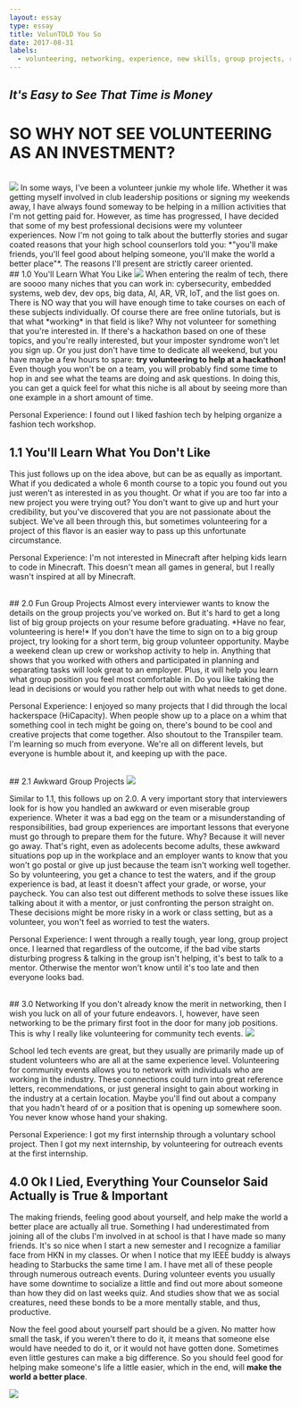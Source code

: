```yaml
---
layout: essay
type: essay
title: VolunTOLD You So
date: 2017-08-31
labels:
  - volunteering, networking, experience, new skills, group projects, resume building
---
```



## *It's Easy to See That Time is Money*
# SO WHY NOT SEE VOLUNTEERING AS AN INVESTMENT?

<br> 
<img class="ui medium left floated rounded image" src="../images/volunteer_tribute.jpg">
In some ways, I've been a volunteer junkie my whole life. Whether it was getting myself involved in club leadership positions or signing my weekends away, I have always found someway to be helping in a million activities that I'm not getting paid for. However, as time has progressed, I have decided that some of my best professional decisions were my volunteer experiences. Now I'm not going to talk about the butterfly stories and sugar coated reasons that your high school counserlors told you: *"you'll make friends, you'll feel good about helping someone, you'll make the world a better place"*. The reasons I'll present are strictly career oriented. 


<br>
## 1.0 You'll Learn What You Like
<img class="ui medium right floated rounded image" src="../images/volunteer_passion.jpg">
When entering the realm of tech, there are soooo many niches that you can work in: cybersecurity, embedded systems, web dev, dev ops, big data, AI, AR, VR, IoT, and the list goes on. There is NO way that you will have enough time to take courses on each of these subjects individually. Of course there are free online tutorials, but is that what *working* in that field is like? Why not volunteer for something that you're interested in. If there's a hackathon based on one of these topics, and you're really interested, but your imposter syndrome won't let you sign up. Or you just don't have time to dedicate all weekend, but you have maybe a few hours to spare: <b> try volunteering to help at a hackathon! </b> Even though you won't be on a team, you will probably find some time to hop in and see what the teams are doing and ask questions. In doing this, you can get a quick feel for what this niche is all about by seeing more than one example in a short amount of time. 

Personal Experience: I found out I liked fashion tech by helping organize a fashion tech workshop. 
<br>
## 1.1 You'll Learn What You Don't Like
This just follows up on the idea above, but can be as equally as important. What if you dedicated a whole 6 month course to a topic you found out you just weren't as interested in as you thought. Or what if you are too far into a new project you were trying out? You don't want to give up and hurt your credibility, but you've discovered that you are not passionate about the subject. We've all been through this, but sometimes volunteering for a project of this flavor is an easier way to pass up this unfortunate circumstance.  

Personal Experience: I'm not interested in Minecraft after helping kids learn to code in Minecraft. This doesn't mean all games in general, but I really wasn't inspired at all by Minecraft. 

<br> 
## 2.0 Fun Group Projects
Almost every interviewer wants to know the details on the group projects you've worked on. But it's hard to get a long list of big group projects on your resume before graduating. *Have no fear, volunteering is here!* If you don't have the time to sign on to a big group project, try looking for a short term, big group volunteer opportunity. Maybe a weekend clean up crew or workshop activity to help in. Anything that shows that you worked with others and participated in planning and separating tasks will look great to an employer. Plus, it will help you learn what group position you feel most comfortable in. Do you like taking the lead in decisions or would you rather help out with what needs to get done. 

Personal Experience: I enjoyed so many projects that I did through the local hackerspace (HiCapacity). When people show up to a place on a whim that something cool in tech might be going on, there's bound to be cool and creative projects that come together. Also shoutout to the Transpiler team. I'm learning so much from everyone. We're all on different levels, but everyone is humble about it, and keeping up with the pace. 

<br> 
## 2.1 Awkward Group Projects
<img class="ui medium right floated rounded image" src="../images/volunteer_bad_group.png">

Similar to 1.1, this follows up on 2.0. A very important story that interviewers look for is how you handled an awkward or even miserable group experience. Wheter it was a bad egg on the team or a misunderstanding of responsibilities, bad group experiences are important lessons that everyone must go through to prepare them for the future. Why? Because it will never go away. That's right, even as adolecents become adults, these awkward situations pop up in the workplace and an employer wants to know that you won't go postal or give up just because the team isn't working well together. So by volunteering, you get a chance to test the waters, and if the group experience is bad, at least it doesn't affect your grade, or worse, your paycheck. You can also test out different methods to solve these issues like talking about it with a mentor, or just confronting the person straight on. These decisions might be more risky in a work or class setting, but as a volunteer, you won't feel as worried to test the waters. 

Personal Experience: I went through a really tough, year long, group project once. I learned that regardless of the outcome, if the bad vibe starts disturbing progress & talking in the group isn't helping, it's best to talk to a mentor. Otherwise the mentor won't know until it's too late and then everyone looks bad. 

<br> 
## 3.0 Networking
If you don't already know the merit in networking, then I wish you luck on all of your future endeavors. I, however, have seen networking to be the primary first foot in the door for many job positions. This is why I really like volunteering for community tech events.

<img class="ui medium left floated rounded image" src="../images/volunteer_networking.jpg">

School led tech events are great, but they usually are primarily made up of student volunteers who are all at the same experience level. Volunteering for community events allows you to network with individuals who are working in the industry. These connections could turn into great reference letters, recommendations, or just general insight to gain about working in the industry at a certain location. Maybe you'll find out about a company that you hadn't heard of or a position that is opening up somewhere soon. You never know whose hand your shaking. 

Personal Experience: I got my first internship through a voluntary school project. Then I got my next internship, by volunteering for outreach events at the first internship. 

## 4.0 Ok I Lied, Everything Your Counselor Said Actually is True & Important
The making friends, feeling good about yourself, and help make the world a better place are actually all true. Something I had underestimated from joining all of the clubs I'm involved in at school is that I have made so many friends. It's so nice when I start a new semester and I recognize a familiar face from HKN in my classes. Or when I notice that my IEEE buddy is always heading to Starbucks the same time I am. I have met all of these people through numerous outreach events. During volunteer events you usually have some downtime to socialize a little and find out more about someone than how they did on last weeks quiz. And studies show that we as social creatures, need these bonds to be a more mentally stable, and thus, productive.  

Now the feel good about yourself part should be a given. No matter how small the task, if you weren't there to do it, it means that someone else would have needed to do it, or it would not have gotten done. Sometimes even little gestures can make a big difference. So you should feel good for helping make someone's life a little easier, which in the end, will <b>make the world a better place</b>. 

<img class="ui medium middle floated rounded image" src="../images/volunteer_elf.jpeg">

